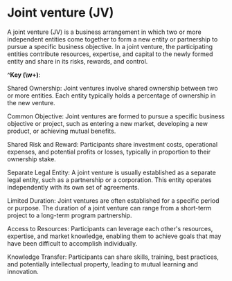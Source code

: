 # Joint venture (JV)

A joint venture (JV) is a business arrangement in which two or more independent entities come together to form a new entity or partnership to pursue a specific business objective. In a joint venture, the participating entities contribute resources, expertise, and capital to the newly formed entity and share in its risks, rewards, and control.

^**Key (\w+)**:

Shared Ownership: Joint ventures involve shared ownership between two or more entities. Each entity typically holds a percentage of ownership in the new venture.

Common Objective: Joint ventures are formed to pursue a specific business objective or project, such as entering a new market, developing a new product, or achieving mutual benefits.

Shared Risk and Reward: Participants share investment costs, operational expenses, and potential profits or losses, typically in proportion to their ownership stake.

Separate Legal Entity: A joint venture is usually established as a separate legal entity, such as a partnership or a corporation. This entity operates independently with its own set of agreements.

Limited Duration: Joint ventures are often established for a specific period or purpose. The duration of a joint venture can range from a short-term project to a long-term program partnership.

Access to Resources: Participants can leverage each other's resources, expertise, and market knowledge, enabling them to achieve goals that may have been difficult to accomplish individually.

Knowledge Transfer: Participants can share skills, training, best practices, and potentially intellectual property, leading to mutual learning and innovation.
